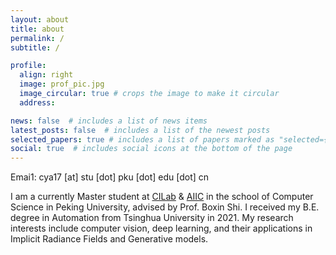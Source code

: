```yaml
---
layout: about
title: about
permalink: /
subtitle: /

profile:
  align: right
  image: prof_pic.jpg
  image_circular: true # crops the image to make it circular
  address: 

news: false  # includes a list of news items
latest_posts: false  # includes a list of the newest posts
selected_papers: true # includes a list of papers marked as "selected={true}"
social: true  # includes social icons at the bottom of the page
---
```


Emai1: cya17 [at] stu [dot] pku [dot] edu [dot] cn

I am a currently Master student at [CILab](https://ci.idm.pku.edu.cn/) & [AIIC](http://aiic.pku.edu.cn/) in the school of Computer Science in Peking University, advised by Prof. Boxin Shi. I received my B.E. degree in Automation from Tsinghua University in 2021. My research interests include computer vision, deep learning, and their applications in Implicit Radiance Fields and Generative models.
